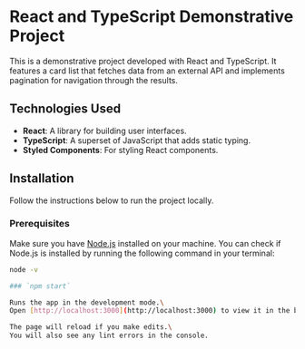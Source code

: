 # React and TypeScript Demonstrative Project

This is a demonstrative project developed with React and TypeScript. It features a card list that fetches data from an external API and implements pagination for navigation through the results.

## Technologies Used

- **React**: A library for building user interfaces.
- **TypeScript**: A superset of JavaScript that adds static typing.
- **Styled Components**: For styling React components.

## Installation

Follow the instructions below to run the project locally.

### Prerequisites

Make sure you have [Node.js](https://nodejs.org/) installed on your machine. You can check if Node.js is installed by running the following command in your terminal:

```bash
node -v

### `npm start`

Runs the app in the development mode.\
Open [http://localhost:3000](http://localhost:3000) to view it in the browser.

The page will reload if you make edits.\
You will also see any lint errors in the console.

```
